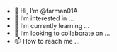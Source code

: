 - 👋 Hi, I’m @farman01A
- 👀 I’m interested in ...
- 🌱 I’m currently learning ...
- 💞️ I’m looking to collaborate on ...
- 📫 How to reach me ...

<!---
farman01A/farman01A is a ✨ special ✨ repository because its `README.md` (this file) appears on your GitHub profile.
You can click the Preview link to take a look at your changes.
--->
